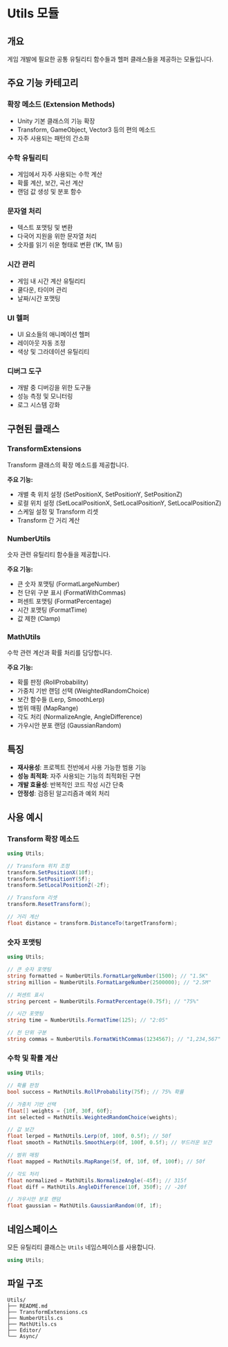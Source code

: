 # Utils 모듈

## 개요

게임 개발에 필요한 공통 유틸리티 함수들과 헬퍼 클래스들을 제공하는 모듈입니다.

## 주요 기능 카테고리

### 확장 메소드 (Extension Methods)

-   Unity 기본 클래스의 기능 확장
-   Transform, GameObject, Vector3 등의 편의 메소드
-   자주 사용되는 패턴의 간소화

### 수학 유틸리티

-   게임에서 자주 사용되는 수학 계산
-   확률 계산, 보간, 곡선 계산
-   랜덤 값 생성 및 분포 함수

### 문자열 처리

-   텍스트 포맷팅 및 변환
-   다국어 지원을 위한 문자열 처리
-   숫자를 읽기 쉬운 형태로 변환 (1K, 1M 등)

### 시간 관리

-   게임 내 시간 계산 유틸리티
-   쿨다운, 타이머 관리
-   날짜/시간 포맷팅

### UI 헬퍼

-   UI 요소들의 애니메이션 헬퍼
-   레이아웃 자동 조정
-   색상 및 그라데이션 유틸리티

### 디버그 도구

-   개발 중 디버깅을 위한 도구들
-   성능 측정 및 모니터링
-   로그 시스템 강화

## 구현된 클래스

### TransformExtensions

Transform 클래스의 확장 메소드를 제공합니다.

**주요 기능:**

-   개별 축 위치 설정 (SetPositionX, SetPositionY, SetPositionZ)
-   로컬 위치 설정 (SetLocalPositionX, SetLocalPositionY, SetLocalPositionZ)
-   스케일 설정 및 Transform 리셋
-   Transform 간 거리 계산

### NumberUtils

숫자 관련 유틸리티 함수들을 제공합니다.

**주요 기능:**

-   큰 숫자 포맷팅 (FormatLargeNumber)
-   천 단위 구분 표시 (FormatWithCommas)
-   퍼센트 포맷팅 (FormatPercentage)
-   시간 포맷팅 (FormatTime)
-   값 제한 (Clamp)

### MathUtils

수학 관련 계산과 확률 처리를 담당합니다.

**주요 기능:**

-   확률 판정 (RollProbability)
-   가중치 기반 랜덤 선택 (WeightedRandomChoice)
-   보간 함수들 (Lerp, SmoothLerp)
-   범위 매핑 (MapRange)
-   각도 처리 (NormalizeAngle, AngleDifference)
-   가우시안 분포 랜덤 (GaussianRandom)

## 특징

-   **재사용성**: 프로젝트 전반에서 사용 가능한 범용 기능
-   **성능 최적화**: 자주 사용되는 기능의 최적화된 구현
-   **개발 효율성**: 반복적인 코드 작성 시간 단축
-   **안정성**: 검증된 알고리즘과 예외 처리

## 사용 예시

### Transform 확장 메소드

```csharp
using Utils;

// Transform 위치 조정
transform.SetPositionX(10f);
transform.SetPositionY(5f);
transform.SetLocalPositionZ(-2f);

// Transform 리셋
transform.ResetTransform();

// 거리 계산
float distance = transform.DistanceTo(targetTransform);
```

### 숫자 포맷팅

```csharp
using Utils;

// 큰 숫자 포맷팅
string formatted = NumberUtils.FormatLargeNumber(1500); // "1.5K"
string million = NumberUtils.FormatLargeNumber(2500000); // "2.5M"

// 퍼센트 표시
string percent = NumberUtils.FormatPercentage(0.75f); // "75%"

// 시간 포맷팅
string time = NumberUtils.FormatTime(125); // "2:05"

// 천 단위 구분
string commas = NumberUtils.FormatWithCommas(1234567); // "1,234,567"
```

### 수학 및 확률 계산

```csharp
using Utils;

// 확률 판정
bool success = MathUtils.RollProbability(75f); // 75% 확률

// 가중치 기반 선택
float[] weights = {10f, 30f, 60f};
int selected = MathUtils.WeightedRandomChoice(weights);

// 값 보간
float lerped = MathUtils.Lerp(0f, 100f, 0.5f); // 50f
float smooth = MathUtils.SmoothLerp(0f, 100f, 0.5f); // 부드러운 보간

// 범위 매핑
float mapped = MathUtils.MapRange(5f, 0f, 10f, 0f, 100f); // 50f

// 각도 처리
float normalized = MathUtils.NormalizeAngle(-45f); // 315f
float diff = MathUtils.AngleDifference(10f, 350f); // -20f

// 가우시안 분포 랜덤
float gaussian = MathUtils.GaussianRandom(0f, 1f);
```

## 네임스페이스

모든 유틸리티 클래스는 `Utils` 네임스페이스를 사용합니다.

```csharp
using Utils;
```

## 파일 구조

```
Utils/
├── README.md
├── TransformExtensions.cs
├── NumberUtils.cs
├── MathUtils.cs
├── Editor/
└── Async/
```

